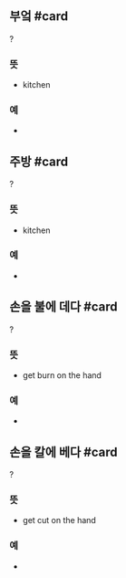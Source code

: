 ## 부엌 #card
?
### 뜻
- kitchen
### 예
-
<!--SR:!2025-01-26,28,270-->

## 주방 #card
?
### 뜻
- kitchen
### 예
-
<!--SR:!2025-02-11,29,250-->

## 손을 불에 데다 #card
?
### 뜻
- get burn on the hand
### 예
-
<!--SR:!2025-01-30,24,250-->

## 손을 칼에 베다 #card
?
### 뜻
- get cut on the hand
### 예
-
<!--SR:!2025-01-21,21,250-->
